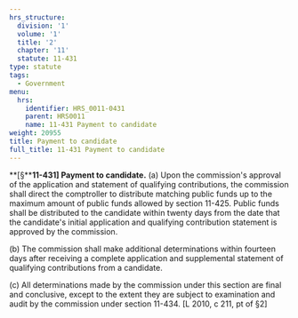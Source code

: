 ```yaml
---
hrs_structure:
  division: '1'
  volume: '1'
  title: '2'
  chapter: '11'
  statute: 11-431
type: statute
tags:
  - Government
menu:
  hrs:
    identifier: HRS_0011-0431
    parent: HRS0011
    name: 11-431 Payment to candidate
weight: 20955
title: Payment to candidate
full_title: 11-431 Payment to candidate
---
```

**[§****11-431] Payment to candidate.** (a) Upon the commission's approval of the application and statement of qualifying contributions, the commission shall direct the comptroller to distribute matching public funds up to the maximum amount of public funds allowed by section 11-425\. Public funds shall be distributed to the candidate within twenty days from the date that the candidate's initial application and qualifying contribution statement is approved by the commission.

(b) The commission shall make additional determinations within fourteen days after receiving a complete application and supplemental statement of qualifying contributions from a candidate.

(c) All determinations made by the commission under this section are final and conclusive, except to the extent they are subject to examination and audit by the commission under section 11-434\. [L 2010, c 211, pt of §2]